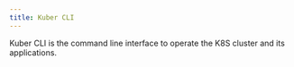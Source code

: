 ```yaml
---
title: Kuber CLI
---
```


Kuber CLI is the command line interface to operate the K8S cluster and its applications.
